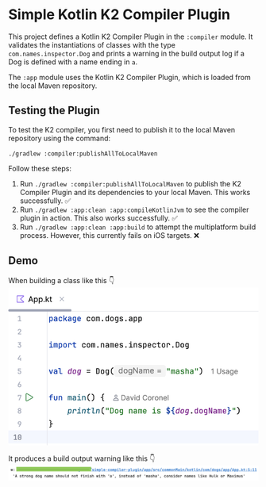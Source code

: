 # Simple Kotlin K2 Compiler Plugin
This project defines a Kotlin K2 Compiler Plugin in the `:compiler` module. It validates the instantiations of classes with the type `com.names.inspector.Dog` and prints a warning in the build output log if a Dog is defined with a name ending in `a`.

The `:app` module uses the Kotlin K2 Compiler Plugin, which is loaded from the local Maven repository.

## Testing the Plugin

To test the K2 compiler, you first need to publish it to the local Maven repository using the command:
```
./gradlew :compiler:publishAllToLocalMaven
```

Follow these steps:

1. Run `./gradlew :compiler:publishAllToLocalMaven` to publish the K2 Compiler Plugin and its dependencies to your local Maven. This works successfully. ✅
2. Run `./gradlew :app:clean :app:compileKotlinJvm` to see the compiler plugin in action. This also works successfully. ✅
3. Run `./gradlew :app:clean :app:build` to attempt the multiplatform build process. However, this currently fails on iOS targets. ❌

## Demo
When building a class like this 👇
<img src=https://github.com/CoroDesk/DemoK2CompilerPlugin/blob/763faaa008572863db72aacb5b77c3e60c447c5b/demo.png >


It produces a build output warning like this 👇
<img src=https://github.com/CoroDesk/DemoK2CompilerPlugin/blob/763faaa008572863db72aacb5b77c3e60c447c5b/output.png  >
